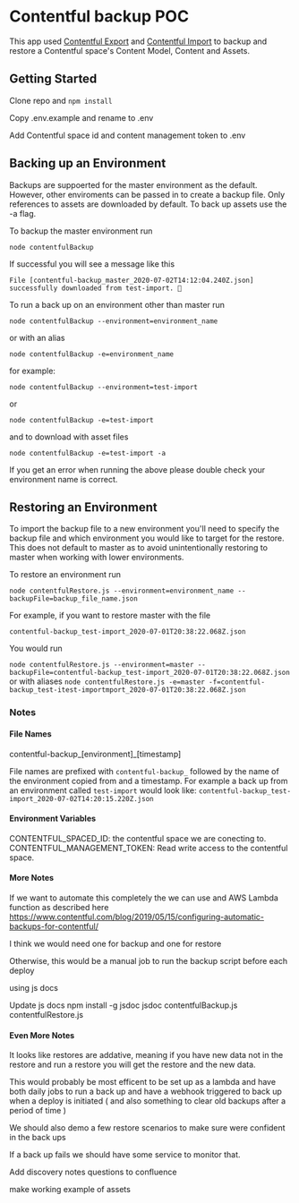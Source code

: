 # Contentful backup POC

This app used [Contentful Export](https://github.com/contentful/contentful-export) and [Contentful Import](https://github.com/contentful/contentful-import) to backup and restore a Contentful space's Content Model, Content and Assets.

## Getting Started

Clone repo and `npm install`

Copy .env.example and rename to .env

Add Contentful space id and content management token to .env

## Backing up an Environment

Backups are suppoerted for the master environment as the default. However, other enviroments can be passed in to create a backup file. Only references to assets are downloaded by default. To back up assets use the -a flag.

To backup the master environment
run

`node contentfulBackup`

If successful you will see a message like this

```File [contentful-backup_master_2020-07-02T14:12:04.240Z.json] successfully downloaded from test-import. 🚀```

To run a back up on an environment other than master run

`node contentfulBackup --environment=environment_name`

or with an alias 

`node contentfulBackup -e=environment_name`

for example:

`node contentfulBackup --environment=test-import`

or

`node contentfulBackup -e=test-import`

and to download with asset files 

`node contentfulBackup -e=test-import -a`

If you get an error when running the above please double check your environment name is correct.

## Restoring an Environment

To import the backup file to a new environment you'll need to specify the backup file and which environment you would like to target for the restore. This does not default to master as to avoid unintentionally restoring to master when working with lower environments.

To restore an environment
run

`node contentfulRestore.js --environment=environment_name --backupFile=backup_file_name.json`

For example, if you want to restore master with the file 

`contentful-backup_test-import_2020-07-01T20:38:22.068Z.json`

You would run

`node contentfulRestore.js --environment=master --backupFile=contentful-backup_test-import_2020-07-01T20:38:22.068Z.json`
or with aliases
`node contentfulRestore.js -e=master -f=contentful-backup_test-itest-importmport_2020-07-01T20:38:22.068Z.json`


### Notes

#### File Names

contentful-backup\_[environment]\_[timestamp]

File names are prefixed with `contentful-backup_` followed by the name of the environment copied from and a timestamp.
For example a back up from an environment called `test-import` would look like:
`contentful-backup_test-import_2020-07-02T14:20:15.220Z.json`

#### Environment Variables

CONTENTFUL\_SPACED\_ID:  the contentful space we are conecting to.
CONTENTFUL\_MANAGEMENT\_TOKEN: Read write access to the contentful space.

#### More Notes

If we want to automate this completely the we can use and AWS Lambda function as described here
https://www.contentful.com/blog/2019/05/15/configuring-automatic-backups-for-contentful/

I think we would need one for backup and one for restore

Otherwise, this would be a manual job to run the backup script before each deploy

using js docs

Update js docs
npm install -g jsdoc
jsdoc contentfulBackup.js  contentfulRestore.js

#### Even More Notes

It looks like restores are addative, meaning if you have new data not in the restore and run a restore you will get the restore and the new data.

This would probably be most efficent to be set up as a lambda and have both daily jobs to run a back up and have a webhook triggered to back up when a deploy is initiated ( and also something to clear old backups after a period of time )

We should also demo a few restore scenarios to make sure were confident in the back ups

If a back up fails we should have some service to monitor that.

Add discovery notes questions to confluence


make working example of assets

